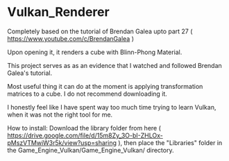 # Vulkan_Renderer

Completely based on the tutorial of Brendan Galea upto part 27 ( https://www.youtube.com/c/BrendanGalea )

Upon opening it, it renders a cube with Blinn-Phong Material.

This project serves as as an evidence that I watched and followed Brendan Galea's tutorial.

Most useful thing it can do at the moment is applying transformation matrices to a cube.
I do not recommend downloading it.

I honestly feel like I have spent way too much time trying to learn Vulkan, when it was not the right tool for me.

How to install: 
Download the library folder from here ( https://drive.google.com/file/d/15m8Zy_3O-bI-ZHLOx-pMszVTMwiW3r5k/view?usp=sharing ), then place the "Libraries" folder in the Game_Engine_Vulkan/Game_Engine_Vulkan/ directory.
